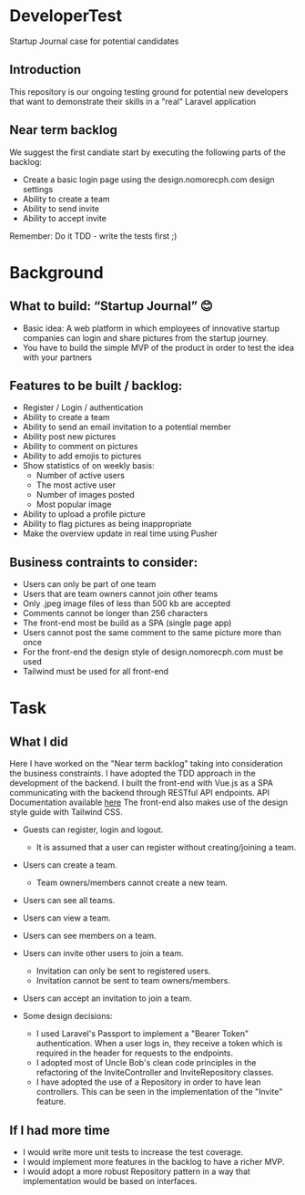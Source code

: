 # DeveloperTest
Startup Journal case for potential candidates

## Introduction
This repository is our ongoing testing ground for potential new developers that want to demonstrate their skills in a "real" Laravel application

## Near term backlog
We suggest the first candiate start by executing the following parts of the backlog:
- Create a basic login page using the design.nomorecph.com design settings
- Ability to create a team
- Ability to send invite
- Ability to accept invite

Remember: Do it TDD - write the tests first ;)

# Background

## What to build: “Startup Journal” 😊
-	Basic idea: A web platform in which employees of innovative startup companies can login and share pictures from the startup journey. 
-	You have to build the simple MVP of the product in order to test the idea with your partners

## Features to be built / backlog:
- Register / Login / authentication
- Ability to create a team
- Ability to send an email invitation to a potential member
- Ability post new pictures 
- Ability to comment on pictures
- Ability to add emojis to pictures 
- Show statistics of on weekly basis:
  - Number of active users
  - The most active user
  - Number of images posted
  - Most popular image 
- Ability to upload a profile picture
- Ability to flag pictures as being inappropriate 
- Make the overview update in real time using Pusher

## Business contraints to consider:
- Users can only be part of one team
- Users that are team owners cannot join other teams
- Only .jpeg image files of less than 500 kb are accepted
- Comments cannot be longer than 256 characters  
- The front-end most be build as a SPA (single page app)
- Users cannot post the same comment to the same picture more than once
- For the front-end the design style of design.nomorecph.com must be used
- Tailwind must be used for all front-end

# Task

## What I did

Here I have worked on the "Near term backlog" taking into consideration the business constraints. I have adopted the TDD approach in the development of the backend. 
I built the front-end with Vue.js as a SPA communicating with the backend through RESTful API endpoints. API Documentation available [here](https://documenter.getpostman.com/view/2211912/TVmLCJiY)
The front-end also makes use of the design style guide with Tailwind CSS.

- Guests can register, login and logout.
	- It is assumed that a user can register without creating/joining a team.
- Users can create a team.
	- Team owners/members cannot create a new team.
- Users can see all teams.
- Users can view a team.
- Users can see members on a team.
- Users can invite other users to join a team.
	- Invitation can only be sent to registered users.
	- Invitation cannot be sent to team owners/members.
- Users can accept an invitation to join a team.

- Some design decisions:
	- I used Laravel's Passport to implement a "Bearer Token" authentication. When a user logs in, they receive a token which is required in the header for requests to the endpoints.
	- I adopted most of Uncle Bob's clean code principles in the refactoring of the InviteController and InviteRepository classes.
	- I have adopted the use of a Repository in order to have lean controllers. This can be seen in the implementation of the "Invite" feature.

## If I had more time 

- I would write more unit tests to increase the test coverage.
- I would implement more features in the backlog to have a richer MVP.
- I would adopt a more robust Repository pattern in a way that implementation would be based on interfaces.




